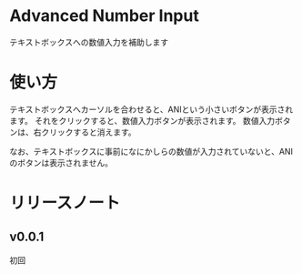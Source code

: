 # Advanced Number Input
テキストボックスへの数値入力を補助します
# 使い方
テキストボックスへカーソルを合わせると、ANIという小さいボタンが表示されます。
それをクリックすると、数値入力ボタンが表示されます。
数値入力ボタンは、右クリックすると消えます。

なお、テキストボックスに事前になにかしらの数値が入力されていないと、ANIのボタンは表示されません。
# リリースノート
## v0.0.1
初回